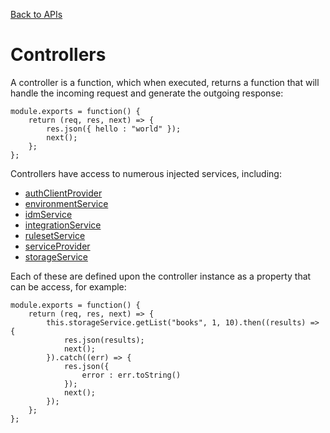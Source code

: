 [Back to APIs](/src/support.documentation/apis)

# Controllers

A controller is a function, which when executed, returns a function that will handle the incoming request and generate the outgoing response:

```
module.exports = function() {
	return (req, res, next) => {
		res.json({ hello : "world" });
		next();
	};
};
```

Controllers have access to numerous injected services, including:

*   [authClientProvider](/src/support.documentation/services/authClientProvider)
*   [environmentService](/src/support.documentation/services/environmentService)
*   [idmService](/src/support.documentation/services/idmService)
*   [integrationService](/src/support.documentation/services/integrationService)
*   [rulesetService](/src/support.documentation/services/rulesetService)
*   [serviceProvider](/src/support.documentation/services/serviceProvider)
*   [storageService](/src/support.documentation/services/storageService)

Each of these are defined upon the controller instance as a property that can be access, for example:

```
module.exports = function() {
	return (req, res, next) => {
		this.storageService.getList("books", 1, 10).then((results) => {
			res.json(results);
			next();
		}).catch((err) => {
			res.json({
				error : err.toString()
			});
			next();
		});
	};
};
```